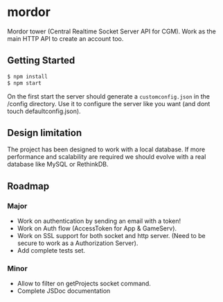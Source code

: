 # mordor
Mordor tower (Central Realtime Socket Server API for CGM). Work as the main HTTP API to create an account too.

## Getting Started

```bash
$ npm install
$ npm start
```

On the first start the server should generate a `customconfig.json` in the /config directory. Use it to configure the server like you want (and dont touch defaultconfig.json).

## Design limitation

The project has been designed to work with a local database. If more performance and scalability are required we should evolve with a real database like MySQL or RethinkDB.

## Roadmap

### Major
- Work on authentication by sending an email with a token!
- Work on Auth flow (AccessToken for App & GameServ).
- Work on SSL support for both socket and http server. (Need to be secure to work as a Authorization Server).
- Add complete tests set.

### Minor
- Allow to filter on getProjects socket command.
- Complete JSDoc documentation
